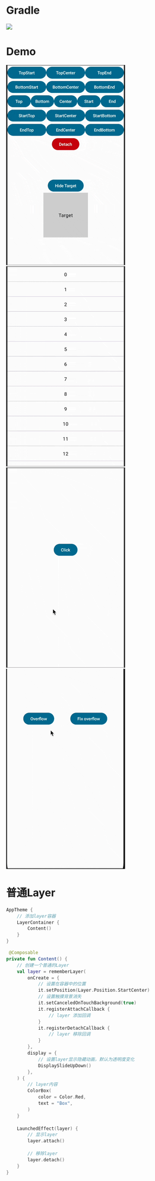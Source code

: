 # Gradle

[![](https://jitpack.io/v/zj565061763/compose-layer.svg)](https://jitpack.io/#zj565061763/compose-layer)

# Demo

![](https://github.com/zj565061763/compose-layer/blob/dev/screenshots/align_target.gif?raw=true)
![](https://github.com/zj565061763/compose-layer/blob/dev/screenshots/align_offset.gif?raw=true)
![](https://github.com/zj565061763/compose-layer/blob/dev/screenshots/drop_down.gif?raw=true)
![](https://github.com/zj565061763/compose-layer/blob/dev/screenshots/overflow.gif?raw=true)

# 普通Layer

```kotlin
AppTheme {
    // 添加layer容器
    LayerContainer {
        Content()
    }
}
```

```kotlin
 @Composable
private fun Content() {
    // 创建一个普通的Layer
    val layer = rememberLayer(
        onCreate = {
            // 设置在容器中的位置
            it.setPosition(Layer.Position.StartCenter)
            // 设置触摸背景消失
            it.setCanceledOnTouchBackground(true)
            it.registerAttachCallback {
                // layer 添加回调
            }
            it.registerDetachCallback {
                // layer 移除回调
            }
        },
        display = {
            // 设置layer显示隐藏动画，默认为透明度变化
            DisplaySlideUpDown()
        },
    ) {
        // layer内容
        ColorBox(
            color = Color.Red,
            text = "Box",
        )
    }

    LaunchedEffect(layer) {
        // 显示layer
        layer.attach()

        // 移除layer
        layer.detach()
    }
}
```